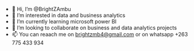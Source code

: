 - 👋 Hi, I’m @BrightZAmbu
- 👀 I’m interested in data and business analytics
- 🌱 I’m currently learning microsoft power BI
- 💞️ I’m looking to collaborate on business and data analytics projects
- 📫 You can reaach me on brightzmb4@gmail.com or on whatsapp +263 775 433 934
